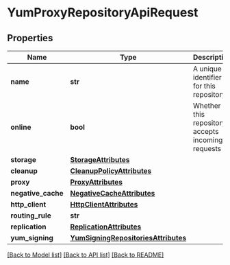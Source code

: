 # YumProxyRepositoryApiRequest

## Properties

| Name               | Type                                                                        | Description                                       | Notes      |
| ------------------ | --------------------------------------------------------------------------- | ------------------------------------------------- | ---------- |
| **name**           | **str**                                                                     | A unique identifier for this repository           |
| **online**         | **bool**                                                                    | Whether this repository accepts incoming requests |
| **storage**        | [**StorageAttributes**](StorageAttributes.md)                               |                                                   |
| **cleanup**        | [**CleanupPolicyAttributes**](CleanupPolicyAttributes.md)                   |                                                   | [optional] |
| **proxy**          | [**ProxyAttributes**](ProxyAttributes.md)                                   |                                                   |
| **negative_cache** | [**NegativeCacheAttributes**](NegativeCacheAttributes.md)                   |                                                   |
| **http_client**    | [**HttpClientAttributes**](HttpClientAttributes.md)                         |                                                   |
| **routing_rule**   | **str**                                                                     |                                                   | [optional] |
| **replication**    | [**ReplicationAttributes**](ReplicationAttributes.md)                       |                                                   | [optional] |
| **yum_signing**    | [**YumSigningRepositoriesAttributes**](YumSigningRepositoriesAttributes.md) |                                                   | [optional] |

[[Back to Model list]](../README.md#documentation-for-models) [[Back to API list]](../README.md#documentation-for-api-endpoints) [[Back to README]](../README.md)
